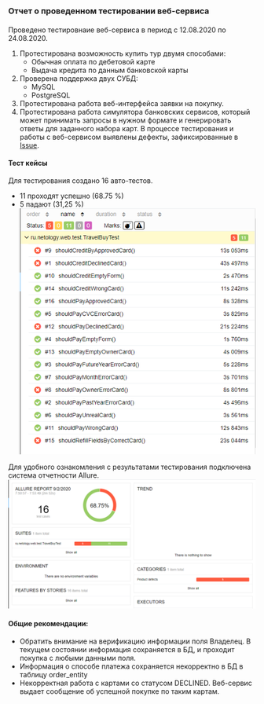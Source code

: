 ### Отчет о проведенном тестировании веб-сервиса ###

#### 
Проведено тестировнаие веб-сервиса в период с 12.08.2020 по 24.08.2020.
1. Протестирована возможность купить тур двумя способами:
   * Обычная оплата по дебетовой карте
   * Выдача кредита по данным банковской карты
1. Проверена поддержка двух СУБД:
   * MySQL
   * PostgreSQL
1.	Протестирована работа веб-интерфейса заявки на покупку.
1.	Протестирована работа симулятора банковских сервисов, который может принимать запросы в нужном формате и генерировать ответы для заданного набора карт.
В процессе тестирования и работы с веб-сервисом выявлены дефекты, зафиксированные в [Issue](https://github.com/Flayka/Diploma/issues).

#### Тест кейсы ####
Для тестирования создано 16 авто-тестов.
- 11 проходят успешно (68.75 %)
- 5 падают (31,25 %)  
![Тесты](AllureReport_tests.png)

Для удобного ознакомления с результатами тестирования подключена система отчетности Allure.  
![Отчет](AllureReport_main.png)
#### Общие рекомендации: ####
* Обратить внимание на верификацию информации поля Владелец. В текущем состоянии информация сохраняется в БД, и проходит покупка с любыми данными поля.
* Информация о способе платежа сохраняется некорректно в БД в таблицу order_entity
* Некорректная работа с картами со статусом DECLINED. Веб-сервис выдает сообщение об успешной покупке по таким картам.
